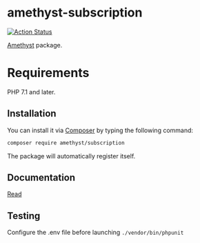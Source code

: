 # amethyst-subscription

[![Action Status](https://github.com/amethyst-php/subscription/workflows/test/badge.svg)](https://github.com/amethyst-php/subscription/actions)

[Amethyst](https://github.com/amethyst-php/amethyst) package.

# Requirements

PHP 7.1 and later.

## Installation

You can install it via [Composer](https://getcomposer.org/) by typing the following command:

```bash
composer require amethyst/subscription
```

The package will automatically register itself.

## Documentation

[Read](docs/index.md)

## Testing

Configure the .env file before launching `./vendor/bin/phpunit`
